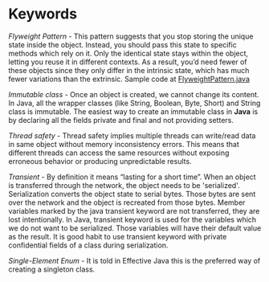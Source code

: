 # Keywords

*Flyweight Pattern* - This pattern suggests that you stop storing the unique state inside the object. Instead, you should pass this state to specific methods which rely on it. Only the identical state stays within the object, letting you reuse it in different contexts. As a result, you’d need fewer of these objects since they only differ in the intrinsic state, which has much fewer variations than the extrinsic. Sample code at [FlyweightPattern.java](https://github.com/recepinanc/effective-java-notes/blob/master/Creating%20and%20Destroying%20Objects/Keywords/FlyweightPattern.java)  
  
*Immutable class* - Once an object is created, we cannot change its content. In Java, all the wrapper classes (like String, Boolean, Byte, Short) and String class is immutable. The easiest way to create an immutable class in **Java** is by declaring all the fields private and final and not providing setters.

*Thread safety* - Thread safety implies multiple threads can write/read data in same object without memory inconsistency errors. This means that different threads can access the same resources without exposing erroneous behavior or producing unpredictable results.

*Transient* - By definition it means “lasting for a short time”. When an object is transferred through the network, the object needs to be 'serialized'. Serialization converts the object state to serial bytes. Those bytes are sent over the network and the object is recreated from those bytes. Member variables marked by the java transient keyword are not transferred, they are lost intentionally. In Java, transient keyword is used for the variables which we do not want to be serialized. Those variables will have their default value as the result. It is good habit to use transient keyword with private confidential fields of a class during serialization.

*Single-Element Enum* - It is told in Effective Java this is the preferred way of creating a singleton class. 
